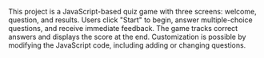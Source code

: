 This project is a JavaScript-based quiz game with three screens: welcome, question, and results. Users click "Start" to begin, answer multiple-choice questions, and receive immediate feedback. The game tracks correct answers and displays the score at the end. Customization is possible by modifying the JavaScript code, including adding or changing questions.